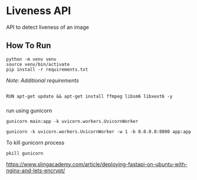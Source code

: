   

# Liveness API


API to detect liveness of an image

  

## How To Run

```
python -m venv venv
source venv/bin/activate
pip install -r requirements.txt
```

*Note: Additional requirements*
```

RUN apt-get update && apt-get install ffmpeg libsm6 libxext6 -y

```

###

run using gunicorn
```
gunicorn main:app -k uvicorn.workers.UvicornWorker
```
```
gunicorn -k uvicorn.workers.UvicornWorker -w 1 -b 0.0.0.0:8000 app:app

```


To kill gunicorn process
```
pkill gunicorn
```


https://www.slingacademy.com/article/deploying-fastapi-on-ubuntu-with-nginx-and-lets-encrypt/